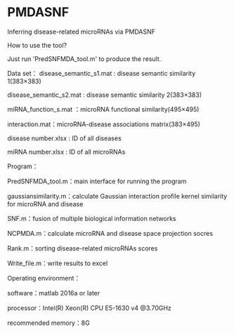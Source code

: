 # PMDASNF
Inferring disease-related microRNAs via PMDASNF

How to use the tool?

Just run 'PredSNFMDA_tool.m' to produce the result.

Data set：
disease_semantic_s1.mat :  disease semantic similarity 1(383×383)

disease_semantic_s2.mat :  disease semantic similarity 2(383×383)

miRNA_function_s.mat ：microRNA functional similarity(495×495)

interaction.mat：microRNA-disease associations  matrix(383×495)

disease number.xlsx : ID of all diseases

miRNA number.xlsx : ID of all microRNAs

Program：

PredSNFMDA_tool.m：main interface for running the program

gaussiansimilarity.m：calculate Gaussian interaction profile kernel similarity for microRNA and disease

SNF.m：fusion of multiple biological information networks

NCPMDA.m：calculate microRNA and disease space projection socres

Rank.m：sorting disease-related microRNAs scores

Write_file.m：write results to excel

Operating environment：

software：matlab 2016a or later

processor：Intel(R) Xeon(R) CPU E5-1630 v4 @3.70GHz

recommended memory：8G






